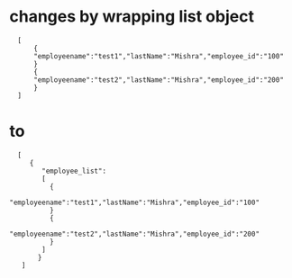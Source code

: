 

changes by wrapping list object 
===============================

      [
          {
          "employeename":"test1","lastName":"Mishra","employee_id":"100"
          }
          {
          "employeename":"test2","lastName":"Mishra","employee_id":"200"
          }
      ]

to 
==


      [
         {
            "employee_list":
            [
              {
              "employeename":"test1","lastName":"Mishra","employee_id":"100"
              }
              {
              "employeename":"test2","lastName":"Mishra","employee_id":"200"
              }
            ]
           }
       ]    

